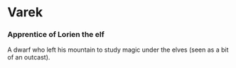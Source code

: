 # Varek
### Apprentice of Lorien the elf

A dwarf who left his mountain to study magic under the elves (seen as a bit of an outcast).